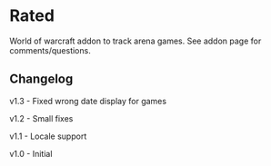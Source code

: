 # Rated
World of warcraft addon to track arena games. See addon page for comments/questions.

## Changelog

v1.3 - Fixed wrong date display for games

v1.2 - Small fixes

v1.1 - Locale support

v1.0 - Initial
